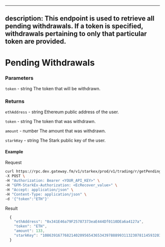 
---
description: This endpoint is used to retrieve all pending withdrawals. If a token is specified, withdrawals pertaining to only that particular token are provided.
---

# **Pending Withdrawals**

### **Parameters**
`token` - string
The token that will be withdrawn.

### **Returns**
`ethAddress` - string
Ethereum public address of the user.

`token` - string
The token that was withdrawn.

`amount` - number
The amount that was withdrawn.

`starkKey` - string
The Stark public key of the user.

#### **Example**

Request

```bash
curl https://rpc.dev.gateway.fm/v1/starkex/prod/v1/trading/r/getPendingWithdrawals \
-X POST \
-H "Authorization: Bearer <YOUR_API_KEY>" \
-H "GFM-StarkEx-Authorization: <EcRecover_value>" \
-H "Accept: application/json" \
-H "Content-Type: application/json" \  
-d '{"token":"ETH"}'
```


Result

```javascript
  {
    "ethAddress": "0x341E46a79F25787373eaE444Df0110DEa6a4127a",
    "token": "ETH",
    "amount": 133,
    "starkKey": "1086391677682140209565436534397888993113230781145932035642834566847897455970"
  }
```
